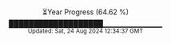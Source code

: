 <p align="center">
⏳Year Progress (64.62 %) <br>
███████████████████▁▁▁▁▁▁▁▁▁▁▁ <br>
<sub>Updated: Sat, 24 Aug 2024 12:34:37 GMT</sub>
</p>

